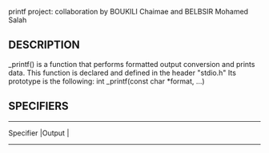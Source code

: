 printf project: collaboration by BOUKILI Chaimae and BELBSIR Mohamed Salah

DESCRIPTION
------------------------------------------------------------------------------------------------
_printf() is a function that performs formatted output conversion and prints data. This function is declared and defined in the header "stdio.h" Its prototype is the following:
          int _printf(const char *format, ...)

SPECIFIERS
-----------------------------------------------------------------------------------------------------
_____________________________
Specifier  |Output           |
_____________________________
